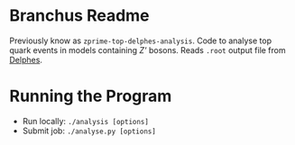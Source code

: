 # Branchus Readme

Previously know as `zprime-top-delphes-analysis`. Code to analyse top quark events in models containing *Z'* bosons. Reads `.root` output file from [Delphes](https://cp3.irmp.ucl.ac.be/projects/delphes).

# Running the Program

* Run locally: `./analysis [options]`
* Submit job: `./analyse.py [options]`
